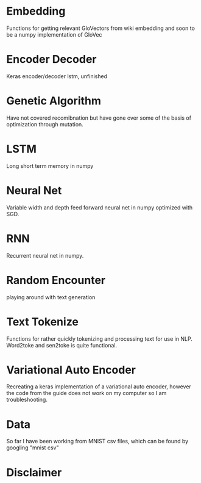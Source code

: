 # Embedding

  Functions for getting relevant GloVectors from wiki embedding and soon to be a numpy implementation of GloVec
  
# Encoder Decoder

  Keras encoder/decoder lstm, unfinished
  
# Genetic Algorithm
  
  Have not covered recomibnation but have gone over some of the basis of optimization through mutation. 

# LSTM 

  Long short term memory in numpy 

# Neural Net

  Variable width and depth feed forward neural net in numpy optimized with SGD.
  
# RNN
  
  Recurrent neural net in numpy.
  
# Random Encounter

  playing around with text generation
  
# Text Tokenize

  Functions for rather quickly tokenizing and processing text for use in NLP. Word2toke and sen2toke is quite functional.
  
# Variational Auto Encoder

  Recreating a keras implementation of a variational auto encoder, however the code from the guide does not work on my computer so I am troubleshooting. 

  




# Data

So far I have been working from MNIST csv files, which can be found by googling "mnist csv"


# Disclaimer

